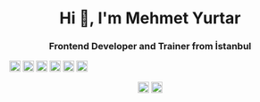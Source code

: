 <h1 align="center">Hi 👋, I'm Mehmet Yurtar</h1>
<h3 align="center">Frontend Developer and Trainer from İstanbul</h3>
<p align="left"><img src="https://konpa.github.io/devicon/devicon.git/icons/react/react-original-wordmark.svg" alt="react" width="20" height="20"/> <img src="https://konpa.github.io/devicon/devicon.git/icons/css3/css3-original-wordmark.svg" alt="css3" width="20" height="20"/> <img src="https://konpa.github.io/devicon/devicon.git/icons/html5/html5-original-wordmark.svg" alt="html5" width="20" height="20"/> <img src="https://konpa.github.io/devicon/devicon.git/icons/javascript/javascript-original.svg" alt="javascript" width="20" height="20"/> <img src="https://konpa.github.io/devicon/devicon.git/icons/typescript/typescript-original.svg" alt="typescript" width="20" height="20"/> <img src="https://konpa.github.io/devicon/devicon.git/icons/sass/sass-original.svg" alt="sass" width="20" height="20"/></p><p align="center">
<a href="https://twitter.com/yurtarmehmet" target="blank"><img align="center" src="https://cdn.jsdelivr.net/npm/simple-icons@3.0.1/icons/twitter.svg" alt="yurtarmehmet" height="20" width="20" /></a>
<a href="https://linkedin.com/in/yurtarmehmet" target="blank"><img align="center" src="https://cdn.jsdelivr.net/npm/simple-icons@3.0.1/icons/linkedin.svg" alt="yurtarmehmet" height="20" width="20" /></a>
</p>
